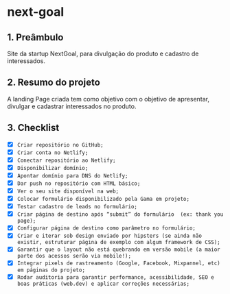 # next-goal

## 1. Preâmbulo

Site da startup NextGoal, para divulgação do produto e cadastro de interessados.

## 2. Resumo do projeto

A landing Page criada tem como objetivo com o objetivo de apresentar, divulgar e cadastrar interessados no produto.

## 3. Checklist

* [x] `Criar repositório no GitHub;`
* [x] `Criar conta no Netlify;`
* [x] `Conectar repositório ao Netlify;`
* [x] `Disponibilizar domínio;`
* [x] `Apontar domínio para DNS do Netlify;`
* [x] `Dar push no repositório com HTML básico;`
* [x] `Ver o seu site disponível na web;`
* [x] `Colocar formulário disponibilizado pela Gama em projeto;`
* [x] `Testar cadastro de leads no formulário;`
* [x] `Criar página de destino após “submit” do formulário  (ex: thank you page);`
* [x] `Configurar página de destino como parâmetro no formulário;`
* [x] `Criar e iterar sob design enviado por hipsters (se ainda não existir, estruturar página de exemplo com algum framework de CSS);`
* [x] `Garantir que o layout não está quebrando em versão mobile (a maior parte dos acessos serão via mobile!);`
* [x] `Integrar pixels de rastreamento (Google, Facebook, Mixpannel, etc) em páginas do projeto;`
* [x] `Rodar auditoria para garantir performance, acessibilidade, SEO e boas práticas (web.dev) e aplicar correções necessárias;`
